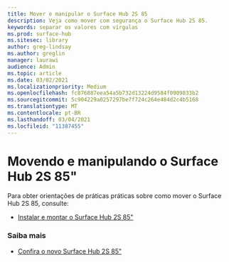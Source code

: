 ```yaml
---
title: Mover e manipular o Surface Hub 2S 85
description: Veja como mover com segurança o Surface Hub 2S 85.
keywords: separar os valores com vírgulas
ms.prod: surface-hub
ms.sitesec: library
author: greg-lindsay
ms.author: greglin
manager: laurawi
audience: Admin
ms.topic: article
ms.date: 03/02/2021
ms.localizationpriority: Medium
ms.openlocfilehash: fc876887eea54a5b732d13224d9584f0909833b2
ms.sourcegitcommit: 5c904229a0257297be7f724c264e484d2c4b5168
ms.translationtype: MT
ms.contentlocale: pt-BR
ms.lasthandoff: 03/04/2021
ms.locfileid: "11387455"
---
```

# <a name="moving-and-handling-surface-hub-2s-85"></a>Movendo e manipulando o Surface Hub 2S 85"

Para obter orientações de práticas práticas sobre como mover o Surface Hub 2S 85, consulte: 

- [Instalar e montar o Surface Hub 2S 85"](surface-hub-2s-85-install-mount.md)

### <a name="learn-more"></a>Saiba mais

- [Confira o novo Surface Hub 2S 85"](https://techcommunity.microsoft.com/t5/surface-it-pro-blog/inside-look-at-the-new-surface-hub-2s-85/ba-p/1721773)

